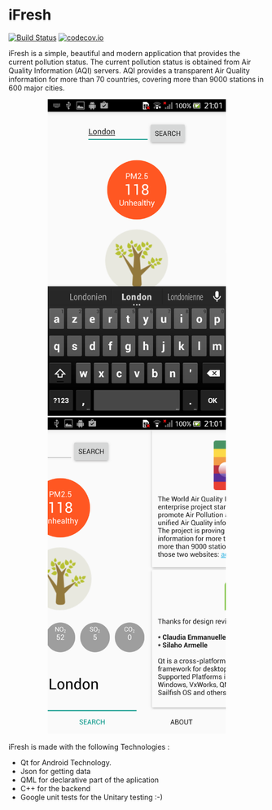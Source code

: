 # iFresh

[![Build Status](https://travis-ci.org/kounkou/iFresh.svg?branch=master)](https://travis-ci.org/kounkou/iFresh)
[![codecov.io](https://codecov.io/github/kounkou/iFresh/coverage.svg?branch=master)](https://codecov.io/github/kounkou/iFresh?branch=master)

iFresh is a simple, beautiful and modern application that provides the current pollution status.
The current pollution status is obtained from Air Quality Information (AQI) servers.
AQI provides a transparent Air Quality information for more than 70 countries, covering more than 9000 stations in 600 major cities.

<p align="center">
  <img src="screenschots/Screenshot_2017-01-27-21-01-02.png" width="350"/>
  <img src="screenschots/Screenshot_2017-01-27-21-01-26.png" width="350"/>
</p>

iFresh is made with the following Technologies :

- Qt for Android Technology.
- Json for getting data
- QML for declarative part of the aplication
- C++ for the backend
- Google unit tests for the Unitary testing :-)
